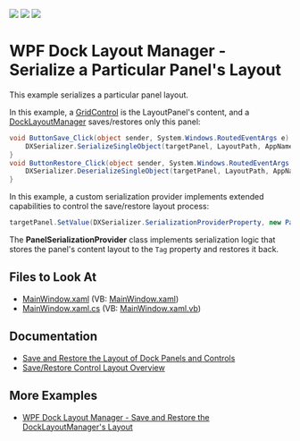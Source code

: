 <!-- default badges list -->
![](https://img.shields.io/endpoint?url=https://codecentral.devexpress.com/api/v1/VersionRange/128643832/21.1.5%2B)
[![](https://img.shields.io/badge/Open_in_DevExpress_Support_Center-FF7200?style=flat-square&logo=DevExpress&logoColor=white)](https://supportcenter.devexpress.com/ticket/details/E2320)
[![](https://img.shields.io/badge/📖_How_to_use_DevExpress_Examples-e9f6fc?style=flat-square)](https://docs.devexpress.com/GeneralInformation/403183)
<!-- default badges end -->

# WPF Dock Layout Manager - Serialize a Particular Panel's Layout

This example serializes a particular panel layout.

In this example, a [GridControl](https://docs.devexpress.com/WPF/6084/controls-and-libraries/data-grid?p=netframework) is the LayoutPanel's content, and a [DockLayoutManager](https://docs.devexpress.com/WPF/DevExpress.Xpf.Docking.DockLayoutManager) saves/restores only this panel:

```C#
void ButtonSave_Click(object sender, System.Windows.RoutedEventArgs e) {
    DXSerializer.SerializeSingleObject(targetPanel, LayoutPath, AppName);
}
void ButtonRestore_Click(object sender, System.Windows.RoutedEventArgs e) {
    DXSerializer.DeserializeSingleObject(targetPanel, LayoutPath, AppName);
}

```

In this example, a custom serialization provider implements extended capabilities to control the save/restore layout process:


```C#
targetPanel.SetValue(DXSerializer.SerializationProviderProperty, new PanelSerializationProvider());

```

The **PanelSerializationProvider** class implements serialization logic that stores the panel's content layout to the `Tag` property and restores it back.

<!-- default file list -->
## Files to Look At

* [MainWindow.xaml](./CS/DX%20WPF%20Application10/MainWindow.xaml) (VB: [MainWindow.xaml](./VB/DX%20WPF%20Application10/MainWindow.xaml))
* [MainWindow.xaml.cs](./CS/DX%20WPF%20Application10/MainWindow.xaml.cs) (VB: [MainWindow.xaml.vb](./VB/DX%20WPF%20Application10/MainWindow.xaml.vb))
<!-- default file list end -->

## Documentation
- [Save and Restore the Layout of Dock Panels and Controls](https://docs.devexpress.com/WPF/7059/controls-and-libraries/layout-management/dock-windows/miscellaneous/saving-and-restoring-the-layout-of-dock-panels-and-controls)
- [Save/Restore Control Layout Overview](https://docs.devexpress.com/WPF/7391/common-concepts/save-and-restore-layouts)

## More Examples

- [WPF Dock Layout Manager - Save and Restore the DockLayoutManager's Layout](https://github.com/DevExpress-Examples/wpf-dock-layout-manager-save-and-restore-the-dock-layout-managers-layout)
